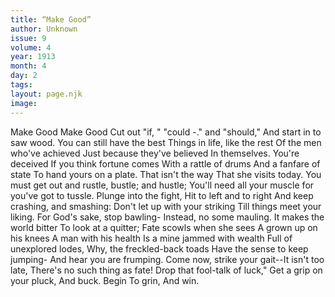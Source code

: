 ```yaml
---
title: “Make Good”
author: Unknown
issue: 9
volume: 4
year: 1913
month: 4
day: 2
tags:
layout: page.njk
image:
---
```

Make Good      Make Good   Cut out "if, " "could -." and "should,"   And start in to saw wood.   You can still have the best Things in life, like the rest   Of the men who've achieved Just because they've believed In themselves. You're deceived If you think fortune comes With a rattle of drums   And a fanfare of state   To hand yours on a plate.   That isn't the way   That she visits today.   You must get out and rustle, bustle;   and hustle;   You'll need all your muscle for you've got to   tussle.   Plunge into the fight,   Hit to left and to right   And keep crashing, and smashing:   Don't let up with your striking   Till things meet your liking.   For God's sake, stop bawling-   Instead, no some mauling.   It makes the world bitter   To look at a quitter;   Fate scowls when she sees   A grown up on his knees   A man with his health   Is a mine jammed with wealth   Full of unexplored lodes,   Why, the freckled-back toads   Have the sense to keep jumping-   And hear you are frumping.   Come now, strike your gait--It isn't too late,   There's no such thing as fate! Drop that fool-talk of luck,"   Get a grip on your pluck,   And buck. Begin   To grin, And win.




